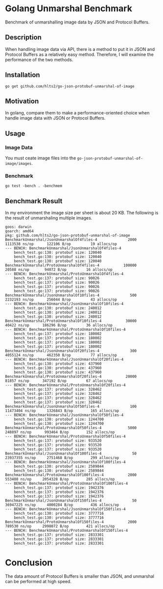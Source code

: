 # Golang Unmarshal Benchmark
Benchmark of unmarshalling image data by JSON and Protocol Buffers.

## Description
When handling image data via API, there is a method to put it in JSON and Protocol Buffers as a relatively easy method. Therefore, I will examine the performance of the two methods.

## Installation

```
go get github.com/hlts2/go-json-protobuf-unmarshal-of-image
```

## Motivation
In golang, compare them to make a performance-oriented choice when handle image data with JSON or Protocol Buffers.

## Usage

### Image Data
You must ceate image files into the `go-json-protobuf-unmarshal-of-image/images`.

### Benchmark

```
go test -bench . -benchmem
```

## Benchmark Result
In my environment the image size per sheet is about 20 KB.
The following is the result of unmarshaling multiple images.

```
goos: darwin
goarch: amd64
pkg: github.com/hlts2/go-json-protobuf-unmarshal-of-image
BenchmarkUnmarshal/JsonUnmarshalOf4files-4         	    2000	   1113538 ns/op	  122106 B/op	      19 allocs/op
--- BENCH: BenchmarkUnmarshal/JsonUnmarshalOf4files-4
    bench_test.go:130: protobuf size: 120040
    bench_test.go:130: protobuf size: 120040
    bench_test.go:130: protobuf size: 120040
BenchmarkUnmarshal/ProtoUnmarshalOf4files-4        	  100000	     20588 ns/op	   94072 B/op	      16 allocs/op
--- BENCH: BenchmarkUnmarshal/ProtoUnmarshalOf4files-4
    bench_test.go:137: protobuf size: 90026
    bench_test.go:137: protobuf size: 90026
    bench_test.go:137: protobuf size: 90026
    bench_test.go:137: protobuf size: 90026
BenchmarkUnmarshal/JsonUnmarshalOf10files-4        	     500	   2232193 ns/op	  256044 B/op	      43 allocs/op
--- BENCH: BenchmarkUnmarshal/JsonUnmarshalOf10files-4
    bench_test.go:130: protobuf size: 240012
    bench_test.go:130: protobuf size: 240012
    bench_test.go:130: protobuf size: 240012
BenchmarkUnmarshal/ProtoUnmarshalOf10files-4       	   30000	     40422 ns/op	  186296 B/op	      36 allocs/op
--- BENCH: BenchmarkUnmarshal/ProtoUnmarshalOf10files-4
    bench_test.go:137: protobuf size: 180002
    bench_test.go:137: protobuf size: 180002
    bench_test.go:137: protobuf size: 180002
    bench_test.go:137: protobuf size: 180002
BenchmarkUnmarshal/JsonUnmarshalOf20files-4        	     300	   4055124 ns/op	  462350 B/op	      77 allocs/op
--- BENCH: BenchmarkUnmarshal/JsonUnmarshalOf20files-4
    bench_test.go:130: protobuf size: 437960
    bench_test.go:130: protobuf size: 437960
    bench_test.go:130: protobuf size: 437960
BenchmarkUnmarshal/ProtoUnmarshalOf20files-4       	   20000	     81857 ns/op	  347192 B/op	      67 allocs/op
--- BENCH: BenchmarkUnmarshal/ProtoUnmarshalOf20files-4
    bench_test.go:137: protobuf size: 328462
    bench_test.go:137: protobuf size: 328462
    bench_test.go:137: protobuf size: 328462
    bench_test.go:137: protobuf size: 328462
BenchmarkUnmarshal/JsonUnmarshalOf50files-4        	     100	  11473404 ns/op	 1326843 B/op	     165 allocs/op
--- BENCH: BenchmarkUnmarshal/JsonUnmarshalOf50files-4
    bench_test.go:130: protobuf size: 1244700
    bench_test.go:130: protobuf size: 1244700
BenchmarkUnmarshal/ProtoUnmarshalOf50files-4       	    5000	    248897 ns/op	  993464 B/op	     152 allocs/op
--- BENCH: BenchmarkUnmarshal/ProtoUnmarshalOf50files-4
    bench_test.go:137: protobuf size: 933520
    bench_test.go:137: protobuf size: 933520
    bench_test.go:137: protobuf size: 933520
BenchmarkUnmarshal/JsonUnmarshalOf100files-4       	      50	  23937355 ns/op	 2751468 B/op	     299 allocs/op
--- BENCH: BenchmarkUnmarshal/JsonUnmarshalOf100files-4
    bench_test.go:130: protobuf size: 2589844
    bench_test.go:130: protobuf size: 2589844
BenchmarkUnmarshal/ProtoUnmarshalOf100files-4      	    2000	    553408 ns/op	 2054328 B/op	     285 allocs/op
--- BENCH: BenchmarkUnmarshal/ProtoUnmarshalOf100files-4
    bench_test.go:137: protobuf size: 1942376
    bench_test.go:137: protobuf size: 1942376
    bench_test.go:137: protobuf size: 1942376
BenchmarkUnmarshal/JsonUnmarshalOf150files-4       	      50	  36947225 ns/op	 4000284 B/op	     436 allocs/op
--- BENCH: BenchmarkUnmarshal/JsonUnmarshalOf150files-4
    bench_test.go:130: protobuf size: 3777716
    bench_test.go:130: protobuf size: 3777716
BenchmarkUnmarshal/ProtoUnmarshalOf150files-4      	    2000	    789530 ns/op	 2998072 B/op	     421 allocs/op
--- BENCH: BenchmarkUnmarshal/ProtoUnmarshalOf150files-4
    bench_test.go:137: protobuf size: 2833301
    bench_test.go:137: protobuf size: 2833301
    bench_test.go:137: protobuf size: 2833301

```

# Conclusion
The data amount of Protocol Buffers is smaller than JSON, and unmarshal can be performed at high speed.
